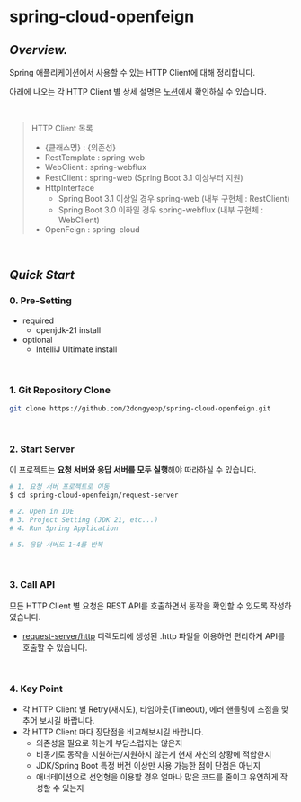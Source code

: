 # spring-cloud-openfeign

## *Overview.*
Spring 애플리케이션에서 사용할 수 있는 HTTP Client에 대해 정리합니다.

아래에 나오는 각 HTTP Client 별 상세 설명은 [노션](https://www.notion.so/leedongyeop/Spring-Boot-OpenFeign-with-Rest-Client-1637623dff4447f3907d59f9811f8803?pvs=4)에서 확인하실 수 있습니다.

<br/>

> HTTP Client 목록
> - {클래스명} : {의존성}
> - RestTemplate : spring-web
> - WebClient : spring-webflux
> - RestClient : spring-web (Spring Boot 3.1 이상부터 지원)
> - HttpInterface
>   - Spring Boot 3.1 이상일 경우 spring-web (내부 구현체 : RestClient)
>   - Spring Boot 3.0 이하일 경우 spring-webflux (내부 구현체 : WebClient)
> - OpenFeign : spring-cloud

<br/>

## *Quick Start*
### 0. Pre-Setting
- required
  - openjdk-21 install
- optional
  - IntelliJ Ultimate install

<br/>

### 1. Git Repository Clone
```bash
git clone https://github.com/2dongyeop/spring-cloud-openfeign.git
```

<br/>

### 2. Start Server

이 프로젝트는 **요청 서버와 응답 서버를 모두 실행**해야 따라하실 수 있습니다.

```bash
# 1. 요청 서버 프로젝트로 이동
$ cd spring-cloud-openfeign/request-server

# 2. Open in IDE
# 3. Project Setting (JDK 21, etc...)
# 4. Run Spring Application

# 5. 응답 서버도 1~4를 반복
```

<br/>

### 3. Call API
모든 HTTP Client 별 요청은 REST API를 호출하면서 동작을 확인할 수 있도록 작성하였습니다.

- [request-server/http](https://github.com/2dongyeop/spring-cloud-openfeign/tree/main/request-server/http) 디렉토리에 생성된 .http 파일을 이용하면 편리하게 API를 호출할 수 있습니다.

<br/>

### 4. Key Point
- 각 HTTP Client 별 Retry(재시도), 타임아웃(Timeout), 에러 핸들링에 초점을 맞추어 보시길 바랍니다.
- 각 HTTP Client 마다 장단점을 비교해보시길 바랍니다.
  - 의존성을 필요로 하는게 부담스럽지는 않은지
  - 비동기로 동작을 지원하는/지원하지 않는게 현재 자신의 상황에 적합한지
  - JDK/Spring Boot 특정 버전 이상만 사용 가능한 점이 단점은 아닌지
  - 애너테이션으로 선언형을 이용할 경우 얼마나 많은 코드를 줄이고 유연하게 작성할 수 있는지